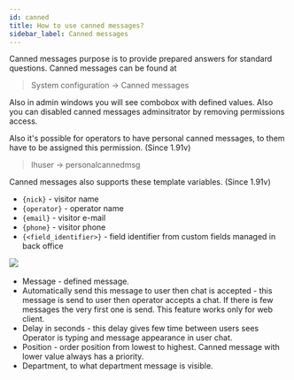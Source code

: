 ```yaml
---
id: canned
title: How to use canned messages?
sidebar_label: Canned messages
---
```


Canned messages purpose is to provide prepared answers for standard questions. Canned messages can be found at

> System configuration -> Canned messages

Also in admin windows you will see combobox with defined values. Also you can disabled canned messages adminsitrator by removing permissions access.

Also it's possible for operators to have personal canned messages, to them have to be assigned this permission. (Since 1.91v)

> lhuser -> personalcannedmsg

Canned messages also supports these template variables. (Since 1.91v)
 
*   `{nick}` - visitor name 
*   `{operator}` - operator name
*   `{email}` - visitor e-mail
*   `{phone}` - visitor phone
*   `{<field_identifier>}` - field identifier from custom fields managed in back office

​![](https://livehelperchat.com/var/media/images/canned-msg.png)

*   Message - defined message.
*   Automatically send this message to user then chat is accepted - this message is send to user then operator accepts a chat. If there is few messages the very first one is send. This feature works only for web client.
*   Delay in seconds - this delay gives few time between users sees Operator is typing and message appearance in user chat.
*   Position - order position from lowest to highest. Canned message with lower value always has a priority.
*   Department, to what department message is visible.